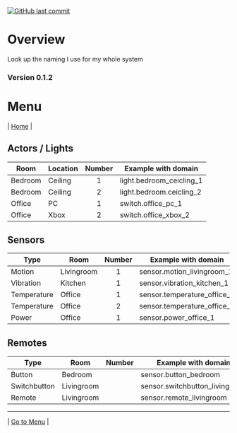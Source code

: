 [![GitHub last commit](https://img.shields.io/github/last-commit/leroyby/homeassistant-config?style=plasticr)](https://github.com/leroyby/HomeAssistant-Config/commits/main)

# Overview
Look up the naming I use for my whole system
### Version 0.1.2

# <a name="menu">Menu</a>
| [Home](https://github.com/leroyby/Homeassistant-Config) |

## Actors / Lights
| Room | Location | Number | Example with domain|
| ------------- | ------------- | :---: |-------------|
|Bedroom|Ceiling|1| light.bedroom_ceicling_1|
|Bedroom|Ceiling|2| light.bedroom.ceicling_2|
|Office|PC|1| switch.office_pc_1
|Office|Xbox|2| switch.office_xbox_2

## Sensors
| Type  | Room | Number | Example with domain|
| ------------- | ------------- | :---: |-------------|
|Motion|Livingroom|1| sensor.motion_livingroom_1|
|Vibration|Kitchen|1| sensor.vibration_kitchen_1|
|Temperature|Office|1| sensor.temperature_office_1|
|Temperature|Office|2| sensor.temperature_office_2|
|Power|Office|1| sensor.power_office_1|

## Remotes
| Type | Room | Number | Example with domain|
| ------------- | ------------- | :---: |-------------|
|Button|Bedroom || sensor.button_bedroom|
|Switchbutton|Livingroom || sensor.switchbutton_livingroom|
|Remote|Livingroom||sensor.remote_livingroom|

---
| [Go to Menu](#menu) |




